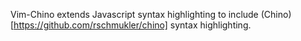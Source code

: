 Vim-Chino extends Javascript syntax highlighting to include (Chino)[https://github.com/rschmukler/chino] syntax highlighting.
